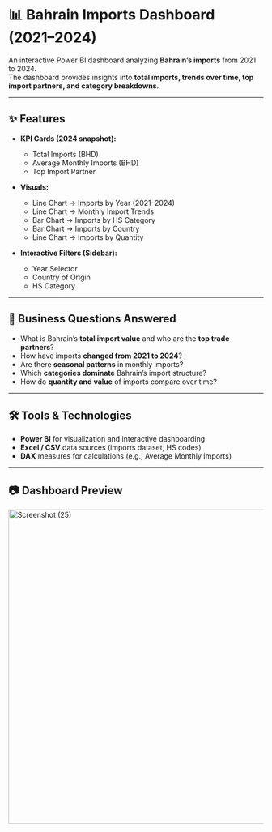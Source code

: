 # 📊 Bahrain Imports Dashboard (2021–2024)

An interactive Power BI dashboard analyzing **Bahrain’s imports** from 2021 to 2024.  
The dashboard provides insights into **total imports, trends over time, top import partners, and category breakdowns**.  

---

## ✨ Features
- **KPI Cards (2024 snapshot):**
  - Total Imports (BHD)  
  - Average Monthly Imports (BHD)  
  - Top Import Partner  

- **Visuals:**
  - Line Chart → Imports by Year (2021–2024)  
  - Line Chart → Monthly Import Trends  
  - Bar Chart → Imports by HS Category  
  - Bar Chart → Imports by Country  
  - Line Chart → Imports by Quantity  

- **Interactive Filters (Sidebar):**
  - Year Selector  
  - Country of Origin  
  - HS Category  

---

## 🎯 Business Questions Answered
- What is Bahrain’s **total import value** and who are the **top trade partners**?  
- How have imports **changed from 2021 to 2024**?  
- Are there **seasonal patterns** in monthly imports?  
- Which **categories dominate** Bahrain’s import structure?  
- How do **quantity and value** of imports compare over time?  

---

## 🛠 Tools & Technologies
- **Power BI** for visualization and interactive dashboarding  
- **Excel / CSV** data sources (imports dataset, HS codes)  
- **DAX** measures for calculations (e.g., Average Monthly Imports)  

---

## 📷 Dashboard Preview
 
<img width="1121" height="621" alt="Screenshot (25)" src="https://github.com/user-attachments/assets/1365c456-3941-48a9-8397-7cb510fe7d5e" />
